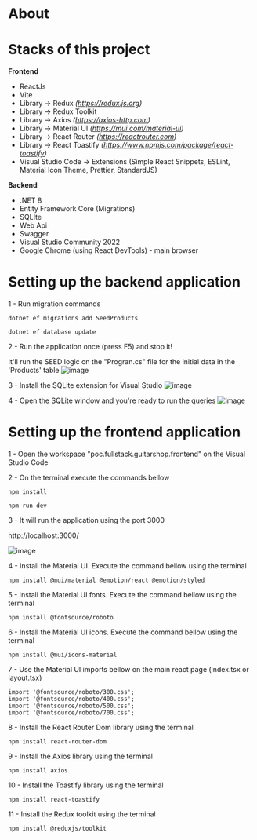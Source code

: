 # About


# Stacks of this project
__Frontend__
- ReactJs
- Vite
- Library -> Redux _(https://redux.js.org)_
- Library -> Redux Toolkit
- Library -> Axios _(https://axios-http.com)_
- Library -> Material UI _(https://mui.com/material-ui)_
- Library -> React Router _(https://reactrouter.com)_
- Library -> React Toastify _(https://www.npmjs.com/package/react-toastify)_
- Visual Studio Code -> Extensions (Simple React Snippets, ESLint, Material Icon Theme, Prettier, StandardJS)

__Backend__
- .NET 8
- Entity Framework Core (Migrations)
- SQLIte
- Web Api
- Swagger
- Visual Studio Community 2022
- Google Chrome (using React DevTools) - main browser


# Setting up the backend application
1 - Run migration commands
```Migrations
dotnet ef migrations add SeedProducts
```
```Migrations
dotnet ef database update
```
2 - Run the application once (press F5) and stop it!

It'll run the SEED logic on the "Progran.cs" file for the initial data in the 'Products' table
![image](https://github.com/user-attachments/assets/845848f5-9687-4c3d-ac5f-c4cc93b4ebca)

3 - Install the SQLite extension for Visual Studio
![image](https://github.com/user-attachments/assets/88ab2ade-e37e-4d34-9b90-1efc4d550612)

4 - Open the SQLite window and you're ready to run the queries
![image](https://github.com/user-attachments/assets/5a2fdebe-30b6-4d15-bab9-1c0dc71f2a4c)

# Setting up the frontend application
1 - Open the workspace "poc.fullstack.guitarshop.frontend" on the Visual Studio Code

2 - On the terminal execute the commands bellow

```VS Code terminal
npm install
```
```VS Code terminal
npm run dev
```

3 - It will run the application using the port 3000

http://localhost:3000/

![image](https://github.com/user-attachments/assets/fa3294fd-6e95-4fe1-9798-a331dddf5004)

4 - Install the Material UI. Execute the command bellow using the terminal
```VS Code terminal
npm install @mui/material @emotion/react @emotion/styled
```

5 - Install the Material UI fonts. Execute the command bellow using the terminal
```VS Code terminal
npm install @fontsource/roboto
```

6 - Install the Material UI icons. Execute the command bellow using the terminal
```VS Code terminal
npm install @mui/icons-material
```

7 - Use the Material UI imports bellow on the main react page (index.tsx or layout.tsx)
```main react page
import '@fontsource/roboto/300.css';
import '@fontsource/roboto/400.css';
import '@fontsource/roboto/500.css';
import '@fontsource/roboto/700.css';
```

8 - Install the React Router Dom library using the terminal
```VS Code terminal
npm install react-router-dom
```

9 - Install the Axios library using the terminal
```VS Code terminal
npm install axios
```
10 - Install the Toastify library using the terminal
```VS Code terminal
npm install react-toastify
```

11 - Install the Redux toolkit using the terminal
```VS Code terminal
npm install @reduxjs/toolkit
```
